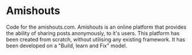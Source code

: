 # Amishouts
Code for the amishouts.com. Amishouts is an online platform that provides the ability of sharing posts anonymously, to it's users. This platform has been created from scratch, without utilising any existing framework. It has been developed on a "Build, learn and Fix" model. 
